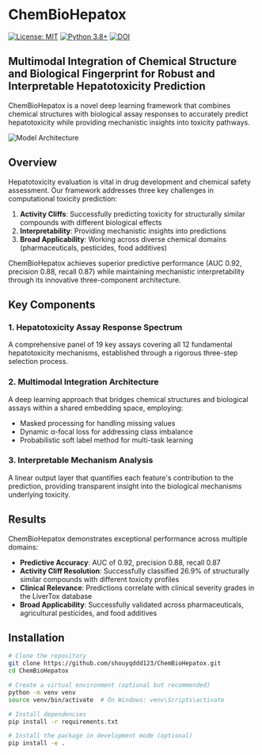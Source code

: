 # ChemBioHepatox

[![License: MIT](https://img.shields.io/badge/License-MIT-blue.svg)](LICENSE)
[![Python 3.8+](https://img.shields.io/badge/python-3.8+-blue.svg)](https://www.python.org/downloads/)
[![DOI](https://img.shields.io/badge/DOI-Coming%20Soon-orange)](http://exposomex.cn:58080/)

## Multimodal Integration of Chemical Structure and Biological Fingerprint for Robust and Interpretable Hepatotoxicity Prediction

ChemBioHepatox is a novel deep learning framework that combines chemical structures with biological assay responses to accurately predict hepatotoxicity while providing mechanistic insights into toxicity pathways.

![Model Architecture](https://via.placeholder.com/800x400?text=ChemBioHepatox+Framework)

## Overview

Hepatotoxicity evaluation is vital in drug development and chemical safety assessment. Our framework addresses three key challenges in computational toxicity prediction:

1. **Activity Cliffs**: Successfully predicting toxicity for structurally similar compounds with different biological effects
2. **Interpretability**: Providing mechanistic insights into predictions
3. **Broad Applicability**: Working across diverse chemical domains (pharmaceuticals, pesticides, food additives)

ChemBioHepatox achieves superior predictive performance (AUC 0.92, precision 0.88, recall 0.87) while maintaining mechanistic interpretability through its innovative three-component architecture.

## Key Components

### 1. Hepatotoxicity Assay Response Spectrum
A comprehensive panel of 19 key assays covering all 12 fundamental hepatotoxicity mechanisms, established through a rigorous three-step selection process.

### 2. Multimodal Integration Architecture
A deep learning approach that bridges chemical structures and biological assays within a shared embedding space, employing:
- Masked processing for handling missing values
- Dynamic α-focal loss for addressing class imbalance
- Probabilistic soft label method for multi-task learning

### 3. Interpretable Mechanism Analysis
A linear output layer that quantifies each feature's contribution to the prediction, providing transparent insight into the biological mechanisms underlying toxicity.

## Results

ChemBioHepatox demonstrates exceptional performance across multiple domains:

- **Predictive Accuracy**: AUC of 0.92, precision 0.88, recall 0.87
- **Activity Cliff Resolution**: Successfully classified 26.9% of structurally similar compounds with different toxicity profiles
- **Clinical Relevance**: Predictions correlate with clinical severity grades in the LiverTox database
- **Broad Applicability**: Successfully validated across pharmaceuticals, agricultural pesticides, and food additives

## Installation

```bash
# Clone the repository
git clone https://github.com/shouyqddd123/ChemBioHepatox.git
cd ChemBioHepatox

# Create a virtual environment (optional but recommended)
python -m venv venv
source venv/bin/activate  # On Windows: venv\Scripts\activate

# Install dependencies
pip install -r requirements.txt

# Install the package in development mode (optional)
pip install -e .

